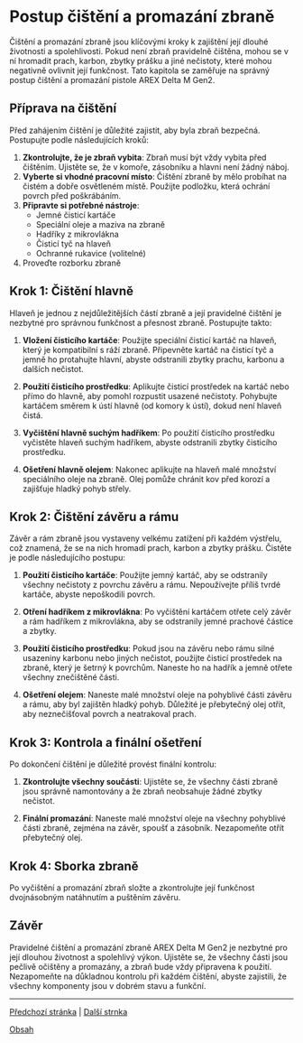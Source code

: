 # Postup čištění a promazání zbraně

Čištění a promazání zbraně jsou klíčovými kroky k zajištění její dlouhé životnosti a spolehlivosti. Pokud není zbraň pravidelně čištěna, mohou se v ní hromadit prach, karbon, zbytky prášku a jiné nečistoty, které mohou negativně ovlivnit její funkčnost. Tato kapitola se zaměřuje na správný postup čištění a promazání pistole AREX Delta M Gen2.

## Příprava na čištění

Před zahájením čištění je důležité zajistit, aby byla zbraň bezpečná. Postupujte podle následujících kroků:

1. **Zkontrolujte, že je zbraň vybita**: Zbraň musí být vždy vybita před čištěním. Ujistěte se, že v komoře, zásobníku a hlavni není žádný náboj.
2. **Vyberte si vhodné pracovní místo**: Čištění zbraně by mělo probíhat na čistém a dobře osvětleném místě. Použijte podložku, která ochrání povrch před poškrábáním.
3. **Připravte si potřebné nástroje**:
   - Jemné čisticí kartáče
   - Speciální oleje a maziva na zbraně
   - Hadříky z mikrovlákna
   - Čisticí tyč na hlaveň
   - Ochranné rukavice (volitelné)
4. Proveďte rozborku zbraně 

## Krok 1: Čištění hlavně

Hlaveň je jednou z nejdůležitějších částí zbraně a její pravidelné čištění je nezbytné pro správnou funkčnost a přesnost zbraně. Postupujte takto:

1. **Vložení čisticího kartáče**: Použijte speciální čisticí kartáč na hlaveň, který je kompatibilní s ráží zbraně. Připevněte kartáč na čisticí tyč a jemně ho protahujte hlavní, abyste odstranili zbytky prachu, karbonu a dalších nečistot.
   
2. **Použití čisticího prostředku**: Aplikujte čisticí prostředek na kartáč nebo přímo do hlavně, aby pomohl rozpustit usazené nečistoty. Pohybujte kartáčem směrem k ústí hlavně (od komory k ústí), dokud není hlaveň čistá.

3. **Vyčištění hlavně suchým hadříkem**: Po použití čisticího prostředku vyčistěte hlaveň suchým hadříkem, abyste odstranili zbytky čisticího prostředku.

4. **Ošetření hlavně olejem**: Nakonec aplikujte na hlaveň malé množství speciálního oleje na zbraně. Olej pomůže chránit kov před korozí a zajišťuje hladký pohyb střely.

## Krok 2: Čištění závěru a rámu

Závěr a rám zbraně jsou vystaveny velkému zatížení při každém výstřelu, což znamená, že se na nich hromadí prach, karbon a zbytky prášku. Čistěte je podle následujícího postupu:

1. **Použití čisticího kartáče**: Použijte jemný kartáč, aby se odstranily všechny nečistoty z povrchu závěru a rámu. Nepoužívejte příliš tvrdé kartáče, abyste nepoškodili povrch.

2. **Otření hadříkem z mikrovlákna**: Po vyčištění kartáčem otřete celý závěr a rám hadříkem z mikrovlákna, aby se odstranily jemné prachové částice a zbytky.

3. **Použití čisticího prostředku**: Pokud jsou na závěru nebo rámu silné usazeniny karbonu nebo jiných nečistot, použijte čisticí prostředek na zbraně, který je šetrný k povrchům. Naneste ho na hadřík a jemně otřete všechny znečištěné části.

4. **Ošetření olejem**: Naneste malé množství oleje na pohyblivé části závěru a rámu, aby byl zajištěn hladký pohyb. Důležité je přebytečný olej otřít, aby neznečišťoval povrch a neatrakoval prach.

## Krok 3: Kontrola a finální ošetření

Po dokončení čištění je důležité provést finální kontrolu:

1. **Zkontrolujte všechny součásti**: Ujistěte se, že všechny části zbraně jsou správně namontovány a že zbraň neobsahuje žádné zbytky nečistot.

2. **Finální promazání**: Naneste malé množství oleje na všechny pohyblivé části zbraně, zejména na závěr, spoušť a zásobník. Nezapomeňte otřít přebytečný olej.

## Krok 4: Sborka zbraně 

Po vyčištění a promazání zbraň složte a zkontrolujte její funkčnost dvojnásobným natáhnutím a puštěním závěru.

## Závěr

Pravidelné čištění a promazání zbraně AREX Delta M Gen2 je nezbytné pro její dlouhou životnost a spolehlivý výkon. Ujistěte se, že všechny části jsou pečlivě očištěny a promazány, a zbraň bude vždy připravena k použití. Nezapomeňte na důkladnou kontrolu při každém čištění, abyste zajistili, že všechny komponenty jsou v dobrém stavu a funkční.


---

[Předchozí stránka](README.md) |  [Další strnka](02function.md)

[Obsah](README.md)